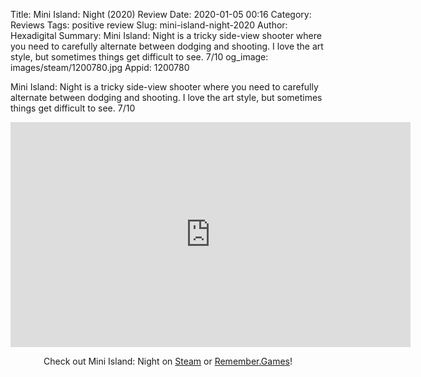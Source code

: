 Title: Mini Island: Night (2020) Review
Date: 2020-01-05 00:16
Category: Reviews
Tags: positive review
Slug: mini-island-night-2020
Author: Hexadigital
Summary: Mini Island: Night is a tricky side-view shooter where you need to carefully alternate between dodging and shooting. I love the art style, but sometimes things get difficult to see. 7/10
og_image: images/steam/1200780.jpg
Appid: 1200780

Mini Island: Night is a tricky side-view shooter where you need to carefully alternate between dodging and shooting. I love the art style, but sometimes things get difficult to see. 7/10

<center><iframe src="https://www.youtube.com/embed/fo6BgZOSXPI?feature=oembed" allow="accelerometer; autoplay; encrypted-media; gyroscope; picture-in-picture" width="640" height="360" frameborder="0"></iframe>

Check out Mini Island: Night on [Steam](https://store.steampowered.com/app/1200780/?curator_clanid=34633900) or [Remember.Games](https://remember.games/game/4414/)!</center>
